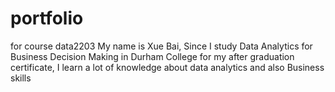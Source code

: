 # portfolio
for course data2203
My name is Xue Bai, Since I study Data Analytics for Business Decision Making in Durham College
for my after graduation certificate, I learn a lot of knowledge about data analytics and also 
Business skills
